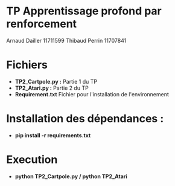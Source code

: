 # TP Apprentissage profond par renforcement #

Arnaud Dailler 11711599
Thibaud Perrin 11707841

# Fichiers 
  - **TP2_Cartpole.py :** Partie 1 du TP
  - **TP2_Atari.py :** Partie 2 du TP
  - **Requirement.txt** Fichier pour l'installation de l'environnement 
  
# Installation des dépendances :
  - **pip install -r requirements.txt**
  
# Execution 
  - **python TP2_Cartpole.py / python TP2_Atari**
